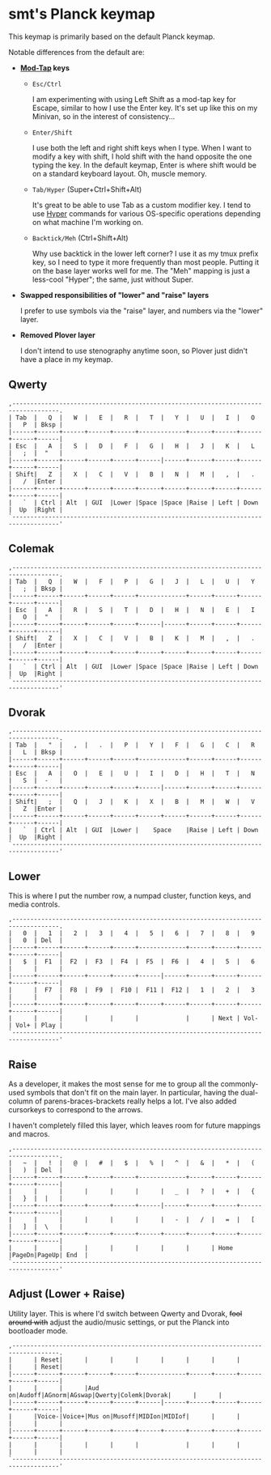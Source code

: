 # smt's Planck keymap

This keymap is primarily based on the default Planck keymap.

Notable differences from the default are:

- **[Mod-Tap](https://github.com/jackhumbert/qmk_firmware/wiki#fun-with-modifier-keys) keys**

    - `Esc/Ctrl`

        I am experimenting with using Left Shift as a mod-tap key for Escape, similar to how I use the Enter key. It's set up like this on my Minivan, so in the interest of consistency...

    - `Enter/Shift`

        I use both the left and right shift keys when I type. When I want to modify a key with shift, I hold shift with the hand opposite the one typing the key. In the default keymap, Enter is where shift would be on a standard keyboard layout. Oh, muscle memory.

    - `Tab/Hyper` (Super+Ctrl+Shift+Alt)

        It's great to be able to use Tab as a custom modifier key. I tend to use [Hyper](http://brettterpstra.com/2012/12/08/a-useful-caps-lock-key/) commands for various OS-specific operations depending on what machine I'm working on.

    - `Backtick/Meh` (Ctrl+Shift+Alt)

        Why use backtick in the lower left corner? I use it as my tmux prefix key, so I need to type it more frequently than most people. Putting it on the base layer works well for me. The "Meh" mapping is just a less-cool "Hyper"; the same, just without Super.

- **Swapped responsibilities of "lower" and "raise" layers**

    I prefer to use symbols via the "raise" layer, and numbers via the "lower" layer.

- **Removed Plover layer**

    I don't intend to use stenography anytime soon, so Plover just didn't have a place in my keymap.


## Qwerty

```
,-----------------------------------------------------------------------------------.
| Tab  |   Q  |   W  |   E  |   R  |   T  |   Y  |   U  |   I  |   O  |   P  | Bksp |
|------+------+------+------+------+-------------+------+------+------+------+------|
| Esc  |   A  |   S  |   D  |   F  |   G  |   H  |   J  |   K  |   L  |   ;  |  "   |
|------+------+------+------+------+------|------+------+------+------+------+------|
| Shift|   Z  |   X  |   C  |   V  |   B  |   N  |   M  |   ,  |   .  |   /  |Enter |
|------+------+------+------+------+------+------+------+------+------+------+------|
|   `  | Ctrl | Alt  | GUI  |Lower |Space |Space |Raise | Left | Down |  Up  |Right |
`-----------------------------------------------------------------------------------'
```

## Colemak

```
,-----------------------------------------------------------------------------------.
| Tab  |   Q  |   W  |   F  |   P  |   G  |   J  |   L  |   U  |   Y  |   ;  | Bksp |
|------+------+------+------+------+-------------+------+------+------+------+------|
| Esc  |   A  |   R  |   S  |   T  |   D  |   H  |   N  |   E  |   I  |   O  |  "   |
|------+------+------+------+------+------|------+------+------+------+------+------|
| Shift|   Z  |   X  |   C  |   V  |   B  |   K  |   M  |   ,  |   .  |   /  |Enter |
|------+------+------+------+------+------+------+------+------+------+------+------|
|   `  | Ctrl | Alt  | GUI  |Lower |Space |Space |Raise | Left | Down |  Up  |Right |
`-----------------------------------------------------------------------------------'
```

## Dvorak

```
,-----------------------------------------------------------------------------------.
| Tab  |   "  |   ,  |   .  |   P  |   Y  |   F  |   G  |   C  |   R  |   L  | Bksp |
|------+------+------+------+------+-------------+------+------+------+------+------|
| Esc  |   A  |   O  |   E  |   U  |   I  |   D  |   H  |   T  |   N  |   S  |  -   |
|------+------+------+------+------+------|------+------+------+------+------+------|
| Shift|   ;  |   Q  |   J  |   K  |   X  |   B  |   M  |   W  |   V  |   Z  |Enter |
|------+------+------+------+------+------+------+------+------+------+------+------|
|   `  | Ctrl | Alt  | GUI  |Lower |    Space    |Raise | Left | Down |  Up  |Right |
`-----------------------------------------------------------------------------------'
```

## Lower

This is where I put the number row, a numpad cluster, function keys, and media controls.

```
,-----------------------------------------------------------------------------------.
|   0  |   1  |   2  |   3  |   4  |   5  |   6  |   7  |   8  |   9  |   0  | Del  |
|------+------+------+------+------+-------------+------+------+------+------+------|
|   $  |  F1  |  F2  |  F3  |  F4  |  F5  |  F6  |   4  |   5  |   6  |      |      |
|------+------+------+------+------+------|------+------+------+------+------+------|
|      |  F7  |  F8  |  F9  |  F10 |  F11 |  F12 |   1  |   2  |   3  |      |      |
|------+------+------+------+------+------+------+------+------+------+------+------|
|      |      |      |      |      |             |      | Next | Vol- | Vol+ | Play |
`-----------------------------------------------------------------------------------'
```

## Raise

As a developer, it makes the most sense for me to group all the commonly-used symbols that don't fit on the main layer. In particular, having the dual-column of parens-braces-brackets really helps a lot. I've also added cursorkeys to correspond to the arrows.

I haven't completely filled this layer, which leaves room for future mappings and macros.

```
,-----------------------------------------------------------------------------------.
|   ~  |   !  |   @  |   #  |   $  |   %  |   ^  |   &  |   *  |   (  |   )  | Del  |
|------+------+------+------+------+-------------+------+------+------+------+------|
|      |      |      |      |      |      |   _  |   ?  |   +  |   {  |   }  |  |   |
|------+------+------+------+------+------|------+------+------+------+------+------|
|      |      |      |      |      |      |   -  |   /  |   =  |   [  |   ]  |  \   |
|------+------+------+------+------+------+------+------+------+------+------+------|
|      |      |      |      |      |      |      |      | Home |PageDn|PageUp| End  |
`-----------------------------------------------------------------------------------'
```

## Adjust (Lower + Raise)

Utility layer. This is where I'd switch between Qwerty and Dvorak, ~~fool around with~~ adjust the audio/music settings, or put the Planck into bootloader mode.

```
,-----------------------------------------------------------------------------------.
|      | Reset|      |      |      |      |      |      |      |      |      | Reset|
|------+------+------+------+------+-------------+------+------+------+------+------|
|      |      |      |Aud on|Audoff|AGnorm|AGswap|Qwerty|Colemk|Dvorak|      |      |
|------+------+------+------+------+------|------+------+------+------+------+------|
|      |Voice-|Voice+|Mus on|Musoff|MIDIon|MIDIof|      |      |      |      |      |
|------+------+------+------+------+------+------+------+------+------+------+------|
|      |      |      |      |      |             |      |      |      |      |      |
`-----------------------------------------------------------------------------------'
```
